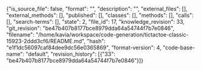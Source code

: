 {"is_source_file": false, "format": "", "description": "", "external_files": [], "external_methods": [], "published": [], "classes": [], "methods": [], "calls": [], "search-terms": [], "state": 2, "file_id": 17, "knowledge_revision": 33, "git_revision": "be47b407b8177bce8979dda64a54744f7b7e0846", "filename": "/home/kavia/workspace/code-generation/tictactoe-classic-15923-2ddd3cf6/README.md", "hash": "e1f1dc56097caf84dee9dc56e0365869", "format-version": 4, "code-base-name": "default", "revision_history": [{"33": "be47b407b8177bce8979dda64a54744f7b7e0846"}]}